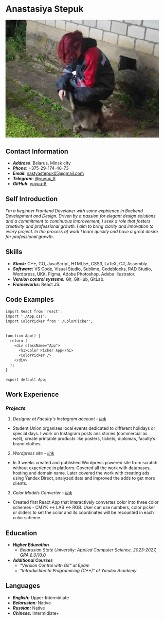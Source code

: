 # Anastasiya Stepuk
![My photo.](/225.jpg)

## Contact Information
- **_Address_**: Belarus, Minsk city
- **_Phone_**: +375-29-174-48-73
- **_Email_**: nastyastepuk05@gmail.com
- **_Telegram_**: [@yuyuu_8](https://t.me/yuyuu_8)
- **_GitHub_**: [yuyuu-8](https://github.com/yuyuu-8)

## Self Introduction
_I'm a beginner Frontend Developer with some expirience in Backend Development and Design. Driven by a passion for elegant design solutions and a commitment to continuous improvement, I seek a role that fosters creativity and professional growth. I aim to bring clarity and innovation to every project. In the process of work I learn quickly and have a great desire for professional growth._

## Skills
-  **_Stack:_** C++, GO, JavaScript, HTML5+, CSS3, LaTeX, C#, Assembly.
-  **_Software:_** VS Code, Visual Studio, Sublime, Codeblocks, RAD Studio, Wordpress, UKit, Figma, Adobe Photoshop, Adobe Illustrator.
-  **_Version control systems:_** Git, GitHub, GitLab.
-  **_Frameworks:_** React JS.

## Code Examples
```
import React from 'react';
import './App.css';
import ColorPicker from './ColorPicker';


function App() {
  return (
    <div className="App">
      <h1>Color Picker App</h1>
      <ColorPicker />
    </div>
  );
}

export default App;
```

## Work Experience
### **_Projects_**
1. _Designer at Faculty's Instagram account - [link](https://www.instagram.com/dreamteam_famcs?igsh=MWM1cW84eGt6Mmxibg==)_
  - Student Union organises local events dedicated to different holidays or special days. I work on Instagram posts ans stories (commercial as well), create printable products like posters, tickets, diplomas, faculty’s brand clothes.
2. _Wordpress site - [link](http://taxi7812.by/)_
  - In 3 weeks created and published Wordpress powered site from scratch without experience in platform. Covered all the work with databases, hosting and domain name. Later covered the work with creating ads using Yandex Direct, analyzed data and improved the adds to get more clients.
3. _Color Models Converter - [link](https://github.com/yuyuu-8/lab1-color-model)_
  - Created first React App that interactively convertes color into three color schemes - CMYK ↔ LAB ↔ RGB. User can use numbers, color picker or sliders to set the color and its coordinates will be recounted in each color scheme.

## Education
- **_Higher Education_**
  - _Belarusian State University: Applied Computer Science, 2023-2027, GPA 8.0/10.0_
- **_Additional Courses_**
  - _"Version Control with Git" at Epam_
  - _"Introduction to Programming (C++)" at Yandex Academy_

## Languages
- **_English:_** Upper-Intermidiate
- **_Belarusian:_** Native
- **_Russian:_** Native
- **_Chinese:_** Intermidiate+
